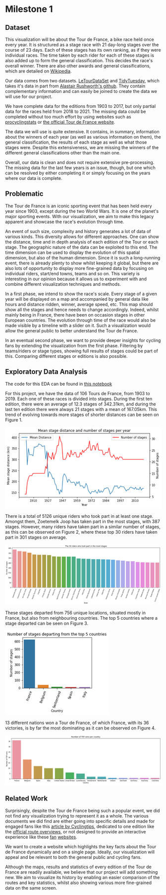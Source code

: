 # Milestone 1

## Dataset

This visualization will be about the Tour de France, a bike race held once every year. It is structured as a stage race with 21 day-long stages over the course of 23 days. Each of these stages has its own ranking, as if they were individual races. The time taken by each rider for each of these stages is also added up to form the general classification. This decides the race's overall winner. There are also other awards and general classifications, which are detailed on [Wikipedia](https://en.wikipedia.org/wiki/Tour_de_France#Classifications).

Our data comes from two datasets. [LeTourDataSet](https://github.com/camminady/LeTourDataSet) and [TidyTuesday](https://github.com/rfordatascience/tidytuesday/blob/master/data/2020/2020-04-07/readme.md), which takes it's data in part from [Alastair Rushworth's github](https://github.com/alastairrushworth/tdf). They contain complementary information and can easily be joined to create the data we will use for our project.

We have complete data for the editions from 1903 to 2017, but only partial data for the races held from 2018 to 2021. The missing data could be completed without too much effort by using websites such as [procyclingstats](https://www.procyclingstats.com/) or [the official Tour de France website](https://www.letour.fr/en/history).

The data we will use is quite extensive. It contains, in summary, information about the winners of each year (as well as various information on them), the general classification, the results of each stage as well as what those stages were. Despite this extensiveness, we are missing the winners of the different general classifications other than the main one.

Overall, our data is clean and does not require extensive pre-processing. The missing data for the last few years is an issue, though, but one which can be resolved by either completing it or simply focusing on the years where our data is complete.

## Problematic

The Tour de France is an iconic sporting event that has been held every year since 1903, except during the two World Wars. It is one of the planet's major sporting events. With our visualization, we aim to make this legacy apparent and showcase the race's evolution through time.

An event of such size, complexity and history generates a lot of data of various kinds. This diversity allows for different approaches. One can show the distance, time and in depth analysis of each edition of the Tour or each stage. The geographic nature of the data can be exploited to this end. The time dimension can be used to display the evolution of this spatial dimension, but also of the human dimension. Since it is such a long-running event, there is already plenty to show whilst keeping it global, but there are also lots of opportunity to display more fine-grained data by focusing on individual riders, start/end towns, teams and so on. This variety is interesting in our opinion because it allows us to experiment with and combine different visualization techniques and methods.

In a first phase, we intend to show the race's scale. Every stage of a given year will be displayed on a map and accompanied by general data like hours and distance ridden, winner, average speed, etc. This map should show all the stages and hence needs to change accordingly. Indeed, whilst mainly being in France, there have been on occasion stages in other European countries. The evolution through time of the race would also be made visible by a timeline with a slider on it. Such a visualization would allow the general public to better understand the Tour de France.

In an eventual second phase, we want to provide deeper insights for cycling fans by extending the visualization from the first phase. Filtering by teams/riders or stage types, showing full results of stages could be part of this. Comparing different stages or editions is also possible.

## Exploratory Data Analysis

The code for this EDA can be found in [this notebook](../EDA/EDA.ipynb)

For this project, we have the data of 106 Tours de France, from 1903 to 2019. Each one of these races is divided into stages. During the first ten edition, there were an average of 12.3 stages of 342.31km, and during the last ten edition there were always 21 stages with a mean of 167.05km. This trend of evolving towards more stages of shorter distances can be seen on Figure 1.

![Figure 1](../EDA/plots/stage_distance_and_number.png)


There is a total of 5126 unique riders who took part in at least one stage. Amongst them, Zoetemelk Joop has taken part in the most stages, with 387 stages. However, many riders have taken part in a similar number of stages, as this can be observed on Figure 2, where these top 30 riders have taken part in 301 stages on average.

![Figure 2](../EDA/plots/top_30_riders.png)

These stages departed from 756 unique locations, situated mostly in France, but also from neighbouring countries. The top 5 countries where a stage departed can be seen on Figure 3.

![Figure 3](../EDA/plots/stages_countries.png)

13 different nations won a Tour de France, of which France, with its 36 victories, is by far the most dominating as it can be observed on Figure 4.

![Figure 4](../EDA/plots/winners_countries.png)

## Related Work

Surprisingly, despite the Tour de France being such a popular event, we did not find any visualization trying to represent it as a whole. The various documents we did find are either going into specific details and made for engaged fans like this [article by Cyclingtips](https://cyclingtips.com/2019/07/visualising-the-2019-tour-de-france/), dedicated to one edition like the [official route overviews](https://www.letour.fr/en/overall-route), or not designed to provide an interactive experience like these [fan](http://www.tdfrance.eu/index.php) [websites](http://www.lagrandeboucle.com/).

We want to create a website which highlights the key facts about the Tour de France dynamically and on a single page. Ideally, our visualization will appeal and be relevant to both the general public and cycling fans.

Although the maps, results and statistics of every edition of the Tour de France are readily available, we believe that our project will add something new. We aim to visualize its history by enabling an easier comparison of the routes and key statistics, whilst also showing various more fine-grained data on the same screen.
